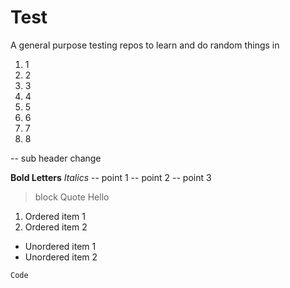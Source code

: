 # Test
A general purpose testing repos to learn and do random things in

1. 1
2. 2
3. 3
4. 4
5. 5
6. 6
7. 7
8. 8

-- sub header change

**Bold Letters**
*Italics*
-- point 1
-- point 2
-- point 3


> block Quote
> Hello

1. Ordered item 1
2. Ordered item 2

- Unordered item 1
- Unordered item 2

 `Code `
 
